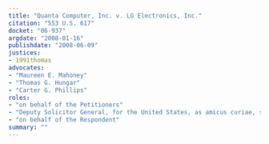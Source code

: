 ```yaml
---
title: "Quanta Computer, Inc. v. LG Electronics, Inc."
citation: "553 U.S. 617"
docket: "06-937"
argdate: "2008-01-16"
publishdate: "2008-06-09"
justices:
- 1991thomas
advocates:
- "Maureen E. Mahoney"
- "Thomas G. Hungar"
- "Carter G. Phillips"
roles:
- "on behalf of the Petitioners"
- "Deputy Solicitor General, for the United States, as amicus curiae, supporting the Petitioners"
- "on behalf of the Respondent"
summary: ""
---
```


